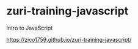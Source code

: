 # zuri-training-javascript
Intro to JavaScript

https://zico1759.github.io/zuri-training-javascript/

